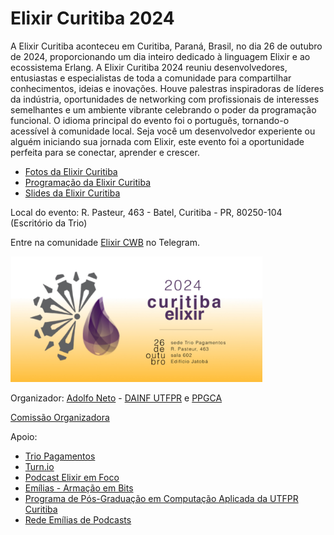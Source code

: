 # Elixir Curitiba 2024

A Elixir Curitiba aconteceu em Curitiba, Paraná, Brasil, no dia 26 de outubro de 2024, proporcionando um dia inteiro dedicado à linguagem Elixir e ao ecossistema Erlang. A Elixir Curitiba 2024 reuniu desenvolvedores, entusiastas e especialistas de toda a comunidade para compartilhar conhecimentos, ideias e inovações. Houve palestras inspiradoras de líderes da indústria, oportunidades de networking com profissionais de interesses semelhantes e um ambiente vibrante celebrando o poder da programação funcional. O idioma principal do evento foi o português, tornando-o acessível à comunidade local. Seja você um desenvolvedor experiente ou alguém iniciando sua jornada com Elixir, este evento foi a oportunidade perfeita para se conectar, aprender e crescer.



- [Fotos da Elixir Curitiba](./fotos/)
- [Programação da Elixir Curitiba](programacao.md)
- [Slides da Elixir Curitiba](./slides/)


<!-- [Chamada de Palestras / Call for Talks](https://bit.ly/3WVraf5) -->

Local do evento: R. Pasteur, 463 - Batel, Curitiba - PR, 80250-104 (Escritório da Trio)


Entre na comunidade [Elixir CWB](https://t.me/elixir_cwb) no Telegram.

<img src="images/Sympla.jpg" alt="Elixir Curitiba 2024" style="width: 80%;">


<!-- Site para inscrição: <https://www.sympla.com.br/evento/elixir-curitiba-2024/2613881> -->

<!-- Descrição original:

Junte-se a nós em Curitiba, Paraná, Brasil, no dia 26 de outubro de 2024, para um dia inteiro dedicado à linguagem Elixir e ao ecossistema Erlang. A Elixir Curitiba 2024 reunirá desenvolvedores, entusiastas e especialistas de toda a comunidade para compartilhar conhecimentos, ideias e inovações. Espere palestras inspiradoras de líderes da indústria, oportunidades de networking com profissionais que compartilham os mesmos interesses e um ambiente vibrante celebrando o poder da programação funcional. O idioma principal do evento será o português, tornando-o acessível à comunidade local. Seja você um desenvolvedor experiente ou esteja apenas começando sua jornada com Elixir, este evento é a oportunidade perfeita para se conectar, aprender e crescer. Não perca a chance de fazer parte do movimento Elixir no Brasil!

-->



<!-- 

<img src="images/Sympla.jpeg" alt="Dados sobre a Elixir Curitiba 2024" style="width: 70%;">

![Data da Elixir Curitiba 2024](https://github.com/user-attachments/assets/6aada0d3-0c0b-4a7e-8095-791929551207)
-->

Organizador: [Adolfo Neto](https://elixircuritiba.github.io/) - [DAINF UTFPR](https://dainf.ct.utfpr.edu.br/) e [PPGCA](https://www.utfpr.edu.br/cursos/coordenacoes/stricto-sensu/ppgca-ct)

[Comissão Organizadora](organizacao.md)

Apoio:
- [Trio Pagamentos](https://bit.ly/46Blavj)
- [Turn.io](https://www.turn.io/)
- [Podcast Elixir em Foco](https://bit.ly/4clOOpD)
- [Emílias - Armação em Bits](https://bit.ly/46DJa0M)
- [Programa de Pós-Graduação em Computação Aplicada da UTFPR Curitiba](https://bit.ly/4dfARLe)
- [Rede Emílias de Podcasts](https://fronteirases.github.io/redeemilias/)
